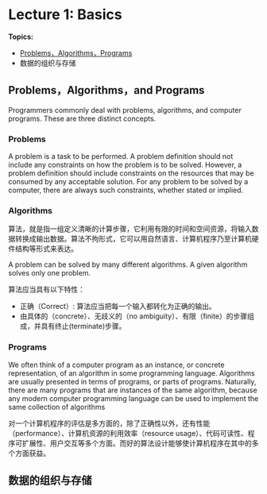 # Lecture 1: Basics

**Topics:**

- [Problems，Algorithms，Programs](#PAP20231101)
- 数据的组织与存储

<a name = "PAP20231101">
  
## Problems，Algorithms，and Programs 

Programmers commonly deal with problems, algorithms, and computer programs. These are three distinct concepts.

### Problems

A problem is a task to be performed. A problem definition should not include any constraints on how the problem is to be solved. However, a problem definition should include constraints on the resources that may be consumed by any acceptable solution. For any problem to be solved by a computer, there are always such constraints, whether stated or implied.

### Algorithms

算法，就是指一组定义清晰的计算步骤，它利用有限的时间和空间资源，将输入数据转换成输出数据。算法不拘形式，它可以用自然语言、计算机程序乃至计算机硬件结构等形式来表达。

A problem can be solved by many different algorithms. A given algorithm solves only one problem.

算法应当具有以下特性：

- 正确（Correct）: 算法应当把每一个输入都转化为正确的输出。
- 由具体的（concrete）、无歧义的（no ambiguity）、有限（finite）的步骤组成，并具有终止(terminate)步骤。

### Programs

We often think of a computer program as an instance, or concrete representation, of an algorithm in some programming language. Algorithms are usually presented in terms of programs, or parts of programs. Naturally, there are many programs that are instances of the same algorithm, because any modern computer programming language can be used to implement the same collection of algorithms

对一个计算机程序的评估是多方面的，除了正确性以外，还有性能（performance）、计算机资源的利用效率（resource usage）、代码可读性、程序可扩展性、用户交互等多个方面。而好的算法设计能够使计算机程序在其中的多个方面获益。

## 数据的组织与存储

